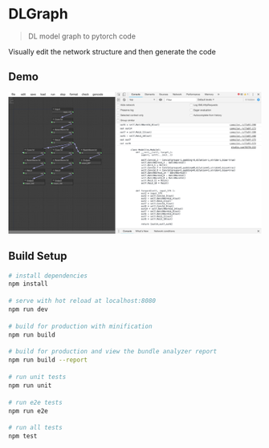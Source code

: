 # DLGraph

> DL model graph to pytorch code

 Visually edit the network structure and then generate the code
## Demo

![](./demo/demo.jpg)

## Build Setup
``` bash
# install dependencies
npm install

# serve with hot reload at localhost:8080
npm run dev

# build for production with minification
npm run build

# build for production and view the bundle analyzer report
npm run build --report

# run unit tests
npm run unit

# run e2e tests
npm run e2e

# run all tests
npm test
```